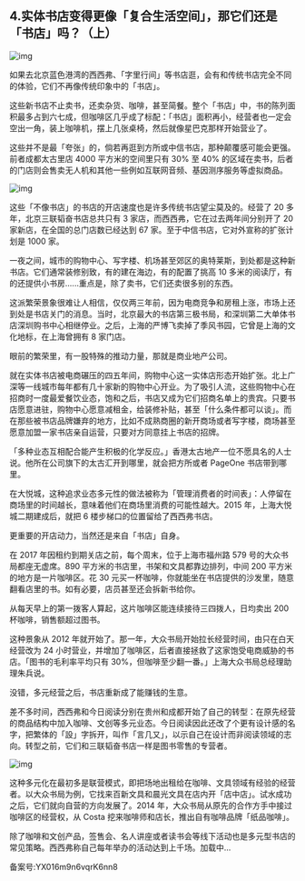 ## 4.实体书店变得更像「复合生活空间」，那它们还是「书店」吗？（上）
  



![img](https://pic4.zhimg.com/v2-cc127d877f227b9e4a19c8dc12996797.webp)

如果去北京蓝色港湾的西西弗、「字里行间」等书店逛，会有和传统书店完全不同的体验，它们不再像传统印象中的「书店」。


这些新书店不止卖书，还卖杂货、咖啡，甚至简餐。整个「书店」中，书的陈列面积最多占到六七成，但咖啡区几乎成了标配：「书店」面积再小，经营者也一定会空出一角，装上咖啡机，摆上几张桌椅，然后就像星巴克那样开始营业了。


这些并不是最「夸张」的，倘若再逛到方所或中信书店，那种颠覆感可能会更强。前者成都太古里店 4000 平方米的空间里只有 30% 至 40% 的区域在卖书，后者的门店则会售卖无人机和其他一些例如互联网音频、基因测序服务等虚拟商品。


![img](https://pic4.zhimg.com/v2-5a3e485920ceee2b6f16a7b566bfa008.webp)

这些「不像书店」的书店的开店速度也是许多传统书店望尘莫及的。经营了 20 多年，北京三联韬奋书店总共只有 3 家店，而西西弗，它在过去两年间分别开了 20 家新店，在全国的总门店数已经达到 67 家。至于中信书店，它对外宣称的扩张计划是 1000 家。


一夜之间，城市的购物中心、写字楼、机场甚至郊区的奥特莱斯，到处都是这种新书店。它们通常装修别致，有的建在海边，有的配置了挑高 10 多米的阅读厅，有的还提供小书房......重点是，除了卖书，它们还卖很多别的东西。


这派繁荣景象很难让人相信，仅仅两三年前，因为电商竞争和房租上涨，市场上还到处是书店关门的消息。当时，北京最大的书店第三极书局，和深圳第二大单体书店深圳购书中心相继停业。之后，上海的严博飞卖掉了季风书园，它曾是上海的文化地标，在上海曾拥有 8 家门店。


眼前的繁荣里，有一股特殊的推动力量，那就是商业地产公司。


就在实体书店被电商碾压的四五年间，购物中心这一实体店形态开始扩张。北上广深等一线城市每年都有几十家新的购物中心开业。为了吸引人流，这些购物中心在招商时一度最爱餐饮业态，饱和之后，书店又成为它们招商名单上的贵宾。只要书店愿意进驻，购物中心愿意减租金，给装修补贴，甚至「什么条件都可以谈」。而在那些被书店品牌嫌弃的地方，比如不成熟商圈的新开商场或者写字楼，商场甚至愿意加盟一家书店亲自运营，只要对方同意挂上书店的招牌。


「多种业态互相配合能产生积极的化学反应。」香港太古地产一位不愿具名的人士说。他所在公司旗下的太古汇开到哪里，就会把方所或者 PageOne 书店带到哪里。


在大悦城，这种追求业态多元性的做法被称为「管理消费者的时间表」：人停留在商场里的时间越长，意味着他们在商场里消费的可能性越大。2015 年，上海大悦城二期建成后，就把 6 楼步梯口的位置留给了西西弗书店。


更重要的开店动力，当然还是来自「书店」自身。


在 2017 年因租约到期关店之前，每个周末，位于上海市福州路 579 号的大众书局都座无虚席。890 平方米的书店里，书架和文具都靠边排列，中间 200 平方米的地方是一片咖啡区。花 30 元买一杯咖啡，你就能坐在书店提供的沙发里，随意翻看店里的书。如有必要，店员甚至还会拆新书给你。


从每天早上的第一拨客人算起，这片咖啡区能连续接待三四拨人，日均卖出 200 杯咖啡，销售额超过图书。


这种景象从 2012 年就开始了。那一年，大众书局开始拉长经营时间，由只在白天经营改为 24 小时营业，并增加了咖啡区，后者直接拯救了这家饱受电商威胁的书店。「图书的毛利率平均只有 30%，但咖啡至少翻一番。」上海大众书局总经理助理朱兵说。


没错，多元经营之后，书店重新成了能赚钱的生意。


差不多时间，西西弗和今日阅读分别在贵州和成都开始了自己的转型：在原先经营的商品结构中加入咖啡、文创等多元业态。今日阅读因此还改了个更有设计感的名字，把繁体的「設」字拆开，叫作「言几又」，以示自己在设计而非阅读领域的志向。转型之前，它们和三联韬奋书店一样是图书零售的专营者。


![img](https://pic4.zhimg.com/v2-2e8ce6c3711a77ae503e9ade9ca52614.webp)

这种多元化在最初多是联营模式，即把场地出租给在咖啡、文具领域有经验的经营者。以大众书局为例，它找来百新文具和晨光文具在店内开「店中店」。试水成功之后，它们就向自营的方向发展了。2014 年，大众书局从原先的合作方手中接过咖啡区的经营权，从 Costa 挖来咖啡师和店长，推出自有咖啡品牌「纸品咖啡」。


除了咖啡和文创产品，签售会、名人讲座或者读书会等线下活动也是多元型书店的常见策略。西西弗称自己每年举办的活动达到上千场。![]()加载中...


  



备案号:YX016m9n6vqrK6nn8

